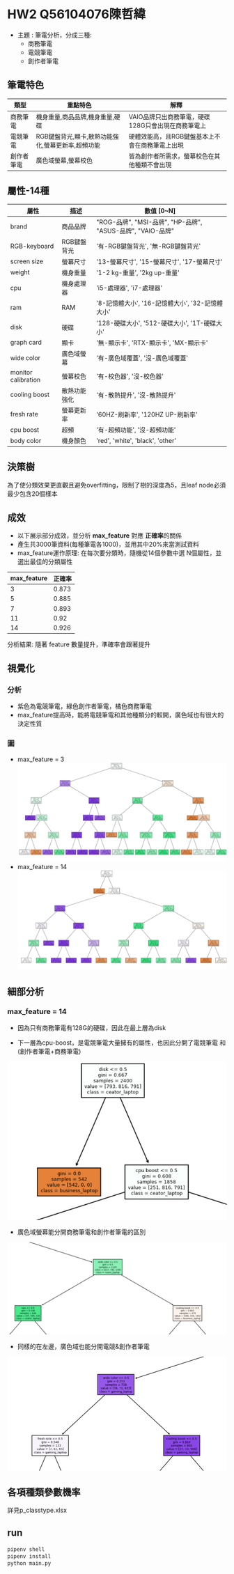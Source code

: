 # HW2 Q56104076陳哲緯

+ 主題 : 筆電分析，分成三種:
	+ 商務筆電 
	+ 電競筆電 
	+ 創作者筆電

## 筆電特色

| 類型       | 重點特色                                          | 解釋                                               |
| ---------- | ------------------------------------------------- | -------------------------------------------------- |
| 商務筆電   | 機身重量,商品品牌,機身重量,硬碟                   | VAIO品牌只出商務筆電，硬碟128G只會出現在商務筆電上 |
| 電競筆電   | RGB鍵盤背光,顯卡,散熱功能強化,螢幕更新率,超頻功能 | 硬體效能高，且RGB鍵盤基本上不會在商務筆電上出現    |
| 創作者筆電 | 廣色域螢幕,螢幕校色                               | 皆為創作者所需求，螢幕校色在其他種類不會出現       |

## 屬性-14種

| 屬性                | 描述         | 數值 [0~N]                                                  |
| ------------------- | ------------ | ----------------------------------------------------------- |
| brand               | 商品品牌     | "ROG-品牌", "MSI-品牌", "HP-品牌", "ASUS-品牌", "VAIO-品牌" |
| RGB-keyboard        | RGB鍵盤背光  | '有-RGB鍵盤背光', '無-RGB鍵盤背光'                          |
| screen size         | 螢幕尺寸     | '13-螢幕尺寸', '15-螢幕尺寸', '17-螢幕尺寸'                 |
| weight              | 機身重量     | '1-2 kg-重量', '2kg up-重量'                                |
| cpu                 | 機身處理器   | 'i5-處理器', 'i7-處理器'                                    |
| ram                 | RAM          | '8-記憶體大小', '16-記憶體大小', '32-記憶體大小'            |
| disk                | 硬碟         | '128-硬碟大小', '512-硬碟大小', '1T-硬碟大小'               |
| graph card          | 顯卡         | '無-顯示卡', 'RTX-顯示卡', 'MX-顯示卡'                      |
| wide color          | 廣色域螢幕   | '有-廣色域覆蓋', '沒-廣色域覆蓋'                            |
| monitor calibration | 螢幕校色     | '有-校色器', '沒-校色器'                                    |
| cooling boost       | 散熱功能強化 | '有-散熱提升', '沒-散熱提升'                                |
| fresh rate          | 螢幕更新率   | '60HZ-刷新率', '120HZ UP-刷新率'                            |
| cpu boost           | 超頻         | '有-超頻功能', '沒-超頻功能'                                |
| body color          | 機身顏色     | 'red', 'white', 'black', 'other'                            |

## 決策樹

為了使分類效果更直觀且避免overfitting，限制了樹的深度為5，且leaf node必須最少包含20個樣本

## 成效
+ 以下展示部分成效，並分析 **max_feature** 對應 **正確率**的關係
+ 產生共3000筆資料(每種筆電各1000)，並用其中20%來當測試資料
+ max_feature運作原理: 在每次要分類時，隨機從14個參數中選 N個屬性，並選出最佳的分類屬性

| max_feature | 正確率 |
| ----------- | ------ |
| 3           | 0.873  |
| 5           | 0.885  |
| 7           | 0.893  |
| 11          | 0.92   |
| 14          | 0.926  |

分析結果:  隨著 feature 數量提升，準確率會跟著提升

## 視覺化
### 分析

+ 紫色為電競筆電，綠色創作者筆電，橘色商務筆電
+ max_feature提高時，能將電競筆電和其他種類分的較開，廣色域也有很大的決定性質

### 圖
+ max_feature = 3
![](./3-tree.png)
+ max_feature = 14
![](./14-tree.png)

## 細部分析

### max_feature = 14

+ 因為只有商務筆電有128G的硬碟，因此在最上層為disk

+ 下一層為cpu-boost，是電競筆電大量擁有的屬性，也因此分開了電競筆電 和 (創作者筆電+商務筆電)

![](./layer_1.png)



+ 廣色域螢幕能分開商務筆電和創作者筆電的區別

![](./layer_2.png)

+ 同樣的在左邊，廣色域也能分開電競&創作者筆電

![](./layer_3.png)

## 各項種類參數機率

詳見p_classtype.xlsx

## run

```
pipenv shell
pipenv install
python main.py
```

